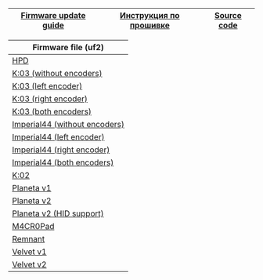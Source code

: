 | [Firmware update guide][18]  | [Инструкция по прошивке][19] | [Source code][20] |
| ---------------------------  | ---------------------------- | ----------------- |


| Firmware file (uf2) |
| ------------------- |
|[HPD][01]
|[K:03 (without encoders)][02]
|[K:03 (left encoder)][03]
|[K:03 (right encoder)][04]
|[K:03 (both encoders)][05]
|[Imperial44 (without encoders)][06]
|[Imperial44 (left encoder)][07]
|[Imperial44 (right encoder)][08]
|[Imperial44 (both encoders)][09]
|[K:02][10]
|[Planeta v1][11]
|[Planeta v2][12]
|[Planeta v2 (HID support)][13]
|[M4CR0Pad][14]
|[Remnant][15]
|[Velvet v1][16]
|[Velvet v2][17]


[01]: https://github.com/ergohaven/vial-qmk/releases/download/3.3/3.3_hpd_v1.uf2                          
[02]: https://github.com/ergohaven/vial-qmk/releases/download/3.3/3.3_k03_no-enc.uf2          
[03]: https://github.com/ergohaven/vial-qmk/releases/download/3.3/3.3_k03_enc-left.uf2       
[04]: https://github.com/ergohaven/vial-qmk/releases/download/3.3/3.3_k03_enc-right.uf2     
[05]: https://github.com/ergohaven/vial-qmk/releases/download/3.3/3.3_k03_enc-left-right.uf2
[06]: https://github.com/ergohaven/vial-qmk/releases/download/3.3/3.3_imperial44_no-enc.uf2    
[07]: https://github.com/ergohaven/vial-qmk/releases/download/3.3/3.3_imperial44_enc-left.uf2  
[08]: https://github.com/ergohaven/vial-qmk/releases/download/3.3/3.3_imperial44_enc-right.uf2
[09]: https://github.com/ergohaven/vial-qmk/releases/download/3.3/3.3_imperial44_enc-left-right.uf2
[10]: https://github.com/ergohaven/vial-qmk/releases/download/3.3/3.3_k02_v1.uf2
[11]: https://github.com/ergohaven/vial-qmk/releases/download/3.3/3.3_planeta_v1.uf2
[12]: https://github.com/ergohaven/vial-qmk/releases/download/3.3/3.3_planeta_v2.uf2
[13]: https://github.com/ergohaven/vial-qmk/releases/download/3.3/3.3_planeta_hid.uf2
[14]: https://github.com/ergohaven/vial-qmk/releases/download/3.3/3.3_macropad_v1.uf2
[15]: https://github.com/ergohaven/vial-qmk/releases/download/3.3/3.3_remnant_v1.uf2
[16]: https://github.com/ergohaven/vial-qmk/releases/download/3.3/3.3_velvet_v1.uf2
[17]: https://github.com/ergohaven/vial-qmk/releases/download/3.3/3.3_velvet_v2.uf2
[18]: https://ergohaven.xyz/docs
[19]: https://ru.ergohaven.xyz/docs
[20]: https://github.com/ergohaven/vial-qmk/tree/vial/keyboards/ergohaven
